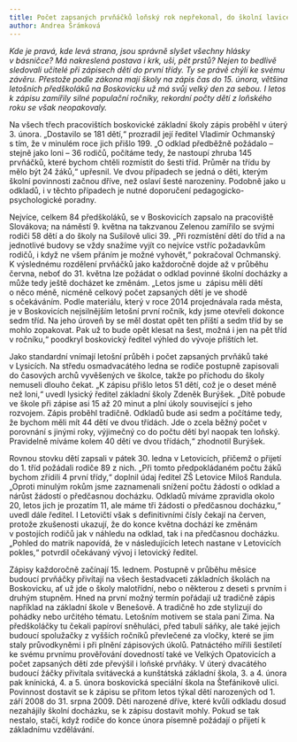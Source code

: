 ```yaml
---
title: Počet zapsaných prvňáčků loňský rok nepřekonal, do školní lavice v září usedne i několik pětiletých
author: Andrea Šrámková
---
```


*Kde je pravá, kde levá strana, jsou správně slyšet všechny hlásky v básničce? Má nakreslená postava i krk, uši, pět prstů? Nejen to bedlivě sledovali učitelé při zápisech dětí do první třídy. Ty se právě chýlí ke svému závěru. Přestože podle zákona mají školy na zápis čas do 15. února, většina letošních předškoláků na Boskovicku už má svůj velký den za sebou. I letos k zápisu zamířily silné populační ročníky, rekordní počty dětí z loňského roku se však neopakovaly.*

Na všech třech pracovištích boskovické základní školy zápis proběhl v úterý 3. února. „Dostavilo se 181 dětí,“ prozradil její ředitel Vladimír Ochmanský s tím, že v minulém roce jich přišlo 199. „O odklad předběžně požádalo – stejně jako loni – 36 rodičů, počítáme tedy, že nastoupí zhruba 145 prvňáčků, které bychom chtěli rozmístit do šesti tříd. Průměr na třídu by mělo být 24 žáků,“ upřesnil. Ve dvou případech se jedná o děti, kterým školní povinnosti začnou dříve, než oslaví šesté narozeniny. Podobně jako u odkladů, i v těchto případech je nutné doporučení pedagogicko-psychologické poradny. 

Nejvíce, celkem 84 předškoláků, se v Boskovicích zapsalo na pracoviště Slovákova; na náměstí 9. května na takzvanou Zelenou zamířilo se svými rodiči 58 dětí a do školy na Sušilově ulici 39. „Při rozmístění dětí do tříd a na jednotlivé budovy se vždy snažíme vyjít co nejvíce vstříc požadavkům rodičů, i když ne všem přáním je možné vyhovět,“ pokračoval Ochmanský. 
K výslednému rozdělení prvňáčků jako každoročně dojde až v průběhu června, neboť do 31. května lze požádat o odklad povinné školní docházky a může tedy ještě docházet ke změnám. „Letos jsme u  zápisu měli dětí o něco méně, nicméně celkový počet zapsaných dětí je ve shodě s očekáváním. Podle materiálu, který v roce 2014 projednávala rada města, je v Boskovicích nejsilnějším letošní první ročník, kdy jsme otevřeli dokonce sedm tříd. Na jeho úroveň by se měl dostat opět ten příští a sedm tříd by se mohlo zopakovat. Pak už to bude opět klesat na šest, možná i jen na pět tříd v ročníku,“ poodkryl boskovický ředitel výhled do vývoje příštích let.

Jako standardní vnímají letošní průběh i počet zapsaných prvňáků také v Lysicích. Na středu osmadvacátého ledna se rodiče postupně zapisovali do časových archů vyvěšených ve školce, takže po příchodu do školy nemuseli dlouho čekat. „K zápisu přišlo letos 51 dětí, což je o deset méně než loni,“ uvedl lysický ředitel základní školy Zdeněk Burýšek. „Dítě pobude ve škole při zápise asi 15 až 20 minut a plní úkoly související s jeho rozvojem. Zápis proběhl tradičně. Odkladů bude asi sedm a počítáme tedy, že bychom měli mít 44 dětí ve dvou třídách. Jde o zcela běžný počet v porovnání s jinými roky, výjimečný co do počtu dětí byl naopak ten loňský. Pravidelně míváme kolem 40 dětí ve dvou třídách,“ zhodnotil Burýšek.

Rovnou stovku dětí zapsali v pátek 30. ledna v Letovicích, přičemž o přijetí do 1. tříd požádali rodiče 89 z nich. „Při tomto předpokládaném počtu žáků bychom zřídili 4 první třídy,“ doplnil údaj ředitel ZŠ Letovice Miloš Randula. „Oproti minulým rokům jsme zaznamenali snížení počtu žádostí o odklad a nárůst žádostí o předčasnou docházku. Odkladů míváme zpravidla okolo 20, letos jich je prozatím 11, ale máme tři žádosti o předčasnou docházku,“ uvedl dále ředitel. I Letovičtí však s definitivními čísly čekají na červen, protože zkušenosti ukazují, že do konce května dochází ke změnám v postojích rodičů jak v náhledu na odklad, tak i na předčasnou docházku. „Pohled do matrik napovídá, že v následujících letech nastane v Letovicích pokles,“ potvrdil očekávaný vývoj i letovický ředitel.

Zápisy každoročně začínají 15. lednem. Postupně v průběhu měsíce budoucí prvňáčky přivítají na všech šestadvaceti základních školách na Boskovicku, ať už jde o školy malotřídní, nebo o některou z deseti s prvním i druhým stupněm. Hned na první možný termín pořádají už tradičně zápis například na základní škole v Benešově. A tradičně ho zde stylizují do pohádky nebo určitého tématu. Letošním motivem se stala paní Zima. Na předškoláčky tu čekali papíroví sněhuláci, před tabulí sáňky, ale také jejich budoucí spolužačky z vyšších ročníků převlečené za vločky, které se jim staly průvodkyněmi i při plnění zápisových úkolů. Patnáctého mířili šestiletí ke svému prvnímu prověřování dovedností také ve Velkých Opatovicích a počet zapsaných dětí zde převýšil i loňské prvňáky. V úterý dvacátého budoucí žáčky přivítala svitávecká a kunštátská základní škola, 3. a 4. února pak knínická, 4. a 5. února boskovická speciální škola na Štefánikově ulici. Povinnost dostavit se k zápisu se přitom letos týkal dětí narozených od 1. září 2008 do 31. srpna 2009. Děti narozené dříve, které kvůli odkladu dosud nezahájily školní docházku, se k zápisu dostavit mohly. Pokud se tak nestalo, stačí, když rodiče do konce února písemně požádají o přijetí k základnímu vzdělávání.